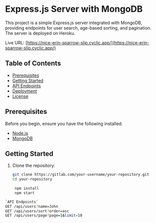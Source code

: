 # Express.js Server with MongoDB

This project is a simple Express.js server integrated with MongoDB, providing endpoints for user search, age-based sorting, and pagination. The server is deployed on Heroku.

Live URL: [https://nice-erin-sparrow-slip.cyclic.app/](https://nice-erin-sparrow-slip.cyclic.app/)

## Table of Contents
- [Prerequisites](#prerequisites)
- [Getting Started](#getting-started)
- [API Endpoints](#api-endpoints)
- [Deployment](#deployment)
- [License](#license)

## Prerequisites

Before you begin, ensure you have the following installed:

- [Node.js](https://nodejs.org/)
- [MongoDB](https://www.mongodb.com/try/download/community)

## Getting Started

1. Clone the repository:

   ```bash
   git clone https://gitlab.com/your-username/your-repository.git
   cd your-repository
  
    npm install
    npm start

```bash
`API Endpoints`
GET /api/users?name=John
GET /api/users/sort?order=asc
GET /api/users/page?page=1&limit=10



